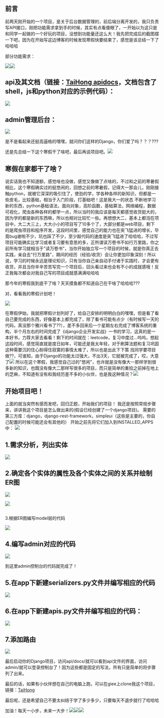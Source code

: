 
<BlogInfo id="1307" title="不会还有人在手写crud？？！！Django教你来做事！" author="白日梦想猿" pv=0 read_times=0 pre_cost_time=191 category="Django" tag_list="['admin', 'crud', 'drf']" create_time="2022.02.10 21:56:00" update_time="2022.07.11 10:54:00" />

## **前言**

前两天刚开始的一个项目，是关于后台数据管理的，前后端分离开发的，我只负责写API接口，刚把功能需求拿到手的时候，其实有点看傻眼了，一开始以为这只是和同学一起做的一个好玩的项目，没想到功能量还这么大！我先把完成后的截图摆一下吧，因为在开始写这边博客的时候发现寒假快要结束了，感觉是该总结一下了哈哈哈

部分功能需求：

![](../media/image/2022/02/10/image-20220210203757-7.png)![](../media/image/2022/02/10/image-20220210203836-8.png)

## **api及其文档（链接：[TaiHong apidocs](http://www.lll.plus:9091/api/docs/)，文档包含了shell，js和python对应的示例代码）：**

![](../media/image/2022/02/10/image-20220210204024-9.png)

## **admin管理后台：**

![](../media/image/2022/02/10/image-20220210204408-13.png)

是不是看起来还挺高逼格的嘿嘿，就问你们这样的Django，你们爱了吗？？？???

还是先总结一下这个寒假干了啥吧，最后再说项目吧。![](../media/image/2022/02/10/image-20220210204636-14.gif)



## **寒假在家都干了啥？**

说实话我也不知道额，感觉啥也没做，感觉又像做了点啥的，不过和之前的寒暑假相比，这个寒假确实过的挺悠闲的，回想之前的寒暑假，记得大一那会儿，刚刚接触python，就被它深深的吸引住了，使劲的学，学各种各样的新知识，但都是一些皮毛，比较基础，相当于入门阶段，打基础吧！这是我大一的状态
不断地学习新的东西，python基础语法，面向对象，高阶函数，基础算法，网络编程，数据可视化，爬虫各种各样的都学一点，所以当时的我应该是每天都感觉收货挺大的，因为学的都是新的东西嘛，所以也相对比较忙一些。再想想大二，基本上都泡在项目中，大二大三上，大大小小的项目写了10多个了，大部分都是web项目，剩下的是爬虫项目和程序开发，这段时间里，感觉自己的能力也在突飞猛进的增长，毕竟bug谢啦不少，坑也踩了不少，至少敲代码的速度是突飞猛进了哈哈哈，不过写项目可能确实比学习或者复习要有意思的多，正所谓读万卷书不如行万里路，你之前所有学习就相当于"读万卷书"，当你开始独立写一个项目的时候，就是你真正去实践，亲自去"行万里路"，期间的经历（经验/收货）会让你更加印象深刻！所以说，学习的时候永远是理论知识，只有当你自己亲自动手付诸于实践时，才会更有收货，并且当你辛辛苦苦写完一个项目后，回头看过来也会有不小的成就感哦！反正我每次都会对我自己写的项目成就感满满哈哈哈

那今年的寒假我到底干了啥？天天摸鱼都不知道自己在干啥了哈哈哈???

对，看看我的寒假计划吧！

![](../media/image/2022/02/10/image-20220210211021-15.png)

在寒假伊始，我就把寒假计划列好了，给自己安排的明明白白的嘿嘿，但是看了看自己要完成的东西，好像基本上都完成了，除了看书可能有点少（有时候写一天的代码，真没那个雅兴看书了??），差不多回来后一个星期左右完成了博客系统的重构，半个月左右的时间完成了《django企业开发实战》一书的学习，这真的是一本好书，力荐大家去看看！剩下的时间就在：leetcode，复习中度过...呜呜，想起这段时间，感觉简直就是度日如年，可能还是我太年轻，对于刷算法题和复习巩固这种需要沉的住心耐得住寂寞的事情太难了，所以也是出此下下策
找同学要项目做??，可谁知，由于Django的功能太过强大，不出3天，它就被完成了，哎，大意了![](../media/image/2022/02/10/image-20220210212047-16.gif)
所以在这个寒假，我感觉自己过的"悠闲"，也许就是没有像大一那样学到很多新的知识，也既没有像大二那样写很多的项目，而只是简单的重拾之前掉在地上的芝麻，不知道有没有和我经历差不多的小伙伴，也是我这种情况？![](../media/image/2022/02/10/image-20220210212400-17.gif)

## **开始项目吧！**

上面的就当突然有感而发吧，回归正题，开始我们的项目！
我还是按照常规步骤来，讲讲我这个项目是怎么做出来的(假设已经创建了一个django项目)。
需要的第三方库：django，django-rest-framework，simpleui（这些是主要的，你自己配置的时候可能还会有其他的）
开始之前先将它们加入到INSTALLED_APPS中：
![](../media/image/2022/02/10/image-20220210214419-26.png)

## 1.需求分析，列出实体

![](../media/image/2022/02/10/image-20220210213128-18.png)

## 2.确定各个实体的属性及各个实体之间的关系并绘制ER图

![](../media/image/2022/02/10/image-20220210213236-19.png)

![](../media/image/2022/02/10/image-20220210213253-20.png)

##  
3.根据ER图编写model层的代码

![](../media/image/2022/02/10/image-20220210213447-21.png)

## 4.编写admin对应的代码

![](../media/image/2022/02/10/image-20220210213701-22.png)

到这里admin控制台的代码就完成了！

## 5.在app下新建serializers.py文件并编写相应的代码

![](../media/image/2022/02/10/image-20220210213906-23.png)

## 6.在app下新建apis.py文件并编写相应的代码：

![](../media/image/2022/02/10/image-20220210214058-24.png)

## 7.添加路由

![](../media/image/2022/02/10/image-20220210214208-25.png)

最后启动你的Django项目，访问api/docs/就可以看到api文件的界面，访问admin/就可以登录控制台了！因为这些都是固定的写法，所有只是简单的将步骤列了出来。

最后的话，如果有小伙伴想在自己的电脑上跑，可以在giee上clone我这个项目，链接：[TaiHong](https://gitee.com/max-LLL/bai-hong-api.git)

最后呢，还是希望自己不要太纠结于学了多少多少，只要每天不退步就行了哈哈哈

加油！每天一小步，未来一大步！![](../media/image/2022/02/10/image-20220210215608-28.gif)![](../media/image/2022/02/10/image-20220210215608-28.gif)![](../media/image/2022/02/10/image-20220210215608-28.gif)


